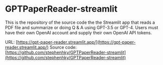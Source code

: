 # GPTPaperReader-streamlit

This is the repository of the source code the the Streamlit 
app that reads a PDF file and summarize or doing Q & A using 
GPT-3.5 or GPT-4. Users must have their own OpenAI account 
and supply their own OpenAI API tokens.

URL: [https://gpt-paper-reader.streamlit.app/](https://gpt-paper-reader.streamlit.app/)
Source code: [https://github.com/stephenhky/GPTPaperReader-streamlit](https://github.com/stephenhky/GPTPaperReader-streamlit)

